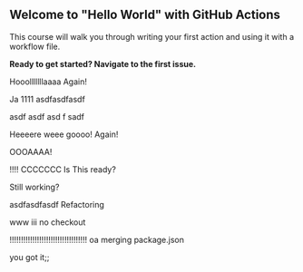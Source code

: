 ## Welcome to "Hello World" with GitHub Actions

This course will walk you through writing your first action and using it with a workflow file. 

**Ready to get started? Navigate to the first issue.**

Hooolllllllaaaa
Again!


Ja
1111
asdfasdfasdf
 
 
 asdf
 asdf
 asd f
 sadf
 
Heeeere weee goooo!
Again!




OOOAAAA!


!!!!
CCCCCCC
Is This ready?


Still working?


asdfasdfasdf
Refactoring


www
iii
no checkout



!!!!!!!!!!!!!!!!!!!!!!!!!!!!!!!!!!
oa
merging package.json

you got it;;
